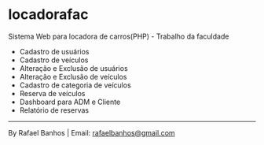 # locadorafac
Sistema Web para locadora de carros(PHP) - Trabalho da faculdade

- Cadastro de usuários
- Cadastro de veículos
- Alteração e Exclusão de usuários
- Alteração e Exclusão de veículos
- Cadastro de categoria de veículos
- Reserva de veículos
- Dashboard para ADM e Cliente
- Relatório de reservas

-----------------------------
By Rafael Banhos | 
Email: rafaelbanhos@gmail.com
